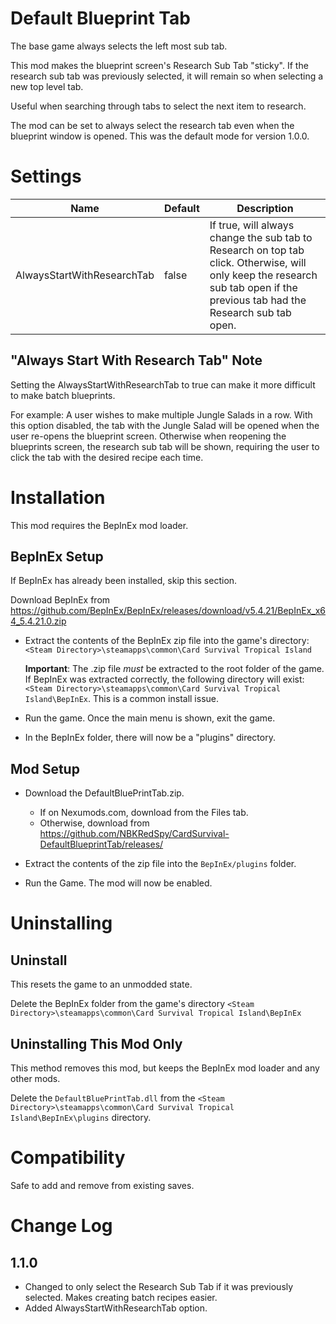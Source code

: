 # Default Blueprint Tab
The base game always selects the left most sub tab.

This mod makes the blueprint screen's Research Sub Tab "sticky".  If the research sub tab was previously selected, it will remain so when selecting a new top level tab.

Useful when searching through tabs to select the next item to research.

The mod can be set to always select the research tab even when the blueprint window is opened.  This was the default mode for version 1.0.0.

# Settings 
|Name|Default|Description|
|--|--|--|
|AlwaysStartWithResearchTab|false|If true, will always change the sub tab to Research on top tab click.  Otherwise, will only keep the research sub tab open if the previous tab had the Research sub tab open.|

## "Always Start With Research Tab" Note
Setting the AlwaysStartWithResearchTab to true can make it more difficult to make batch blueprints.  

For example: A user wishes to make multiple Jungle Salads in a row.  With this option disabled, the tab with the Jungle Salad will be opened when the user re-opens the blueprint screen.  Otherwise when reopening the blueprints screen, the research sub tab will be shown, requiring the user to click the tab with the desired recipe each time.

# Installation 
This mod requires the BepInEx mod loader.

## BepInEx Setup
If BepInEx has already been installed, skip this section.

Download BepInEx from https://github.com/BepInEx/BepInEx/releases/download/v5.4.21/BepInEx_x64_5.4.21.0.zip

* Extract the contents of the BepInEx zip file into the game's directory:
```<Steam Directory>\steamapps\common\Card Survival Tropical Island```

    __Important__:  The .zip file *must* be extracted to the root folder of the game.  If BepInEx was extracted correctly, the following directory will exist: ```<Steam Directory>\steamapps\common\Card Survival Tropical Island\BepInEx```.  This is a common install issue.

* Run the game.  Once the main menu is shown, exit the game.
    
* In the BepInEx folder, there will now be a "plugins" directory.

## Mod Setup
* Download the DefaultBluePrintTab.zip.  
    * If on Nexumods.com, download from the Files tab.
    * Otherwise, download from https://github.com/NBKRedSpy/CardSurvival-DefaultBlueprintTab/releases/

* Extract the contents of the zip file into the ```BepInEx/plugins``` folder.

* Run the Game.  The mod will now be enabled.

# Uninstalling

## Uninstall
This resets the game to an unmodded state.

Delete the BepInEx folder from the game's directory
```<Steam Directory>\steamapps\common\Card Survival Tropical Island\BepInEx```

## Uninstalling This Mod Only

This method removes this mod, but keeps the BepInEx mod loader and any other mods.

Delete the ```DefaultBluePrintTab.dll``` from the ```<Steam Directory>\steamapps\common\Card Survival Tropical Island\BepInEx\plugins``` directory.
# Compatibility
Safe to add and remove from existing saves.

# Change Log

## 1.1.0
* Changed to only select the Research Sub Tab if it was previously selected.  Makes creating batch recipes easier.
* Added AlwaysStartWithResearchTab option.